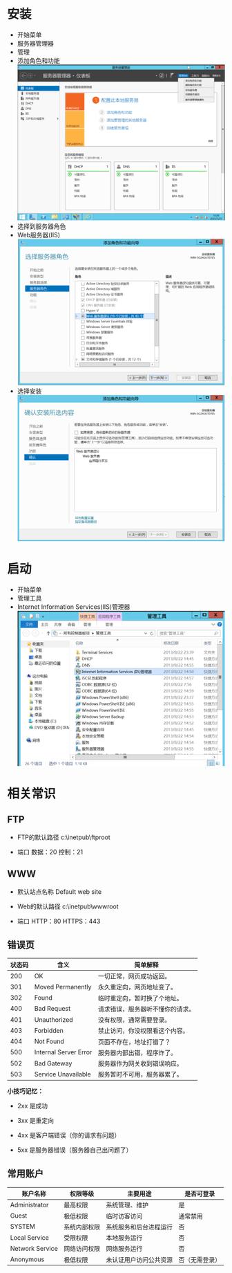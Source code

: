# 安装

- 开始菜单
- 服务器管理器
- 管理
- 添加角色和功能
![](../../../Resource/Pasted%20image%2020250426194538.png)
- 选择到服务器角色
- Web服务器(IIS)
![](../../../Resource/Pasted%20image%2020250426194620.png)
- 选择安装
![](../../../Resource/Pasted%20image%2020250426194821.png)

# 启动 

- 开始菜单
- 管理工具
- Internet Information Services(IIS)管理器
![](../../../Resource/Pasted%20image%2020250426194905.png)


# 相关常识

## FTP

- FTP的默认路径
	c:\inetpub\ftproot

- 端口
	数据：20
	控制：21

## WWW

- 默认站点名称
	Default web site

- Web的默认路径
	c:\inetpub\wwwroot

- 端口
	HTTP：80
	HTTPS：443

## 错误页
| 状态码 | 含义                    | 简单解释             |
| --- | --------------------- | ---------------- |
| 200 | OK                    | 一切正常，网页成功返回。     |
| 301 | Moved Permanently     | 永久重定向，网页地址变了。    |
| 302 | Found                 | 临时重定向，暂时换了个地址。   |
| 400 | Bad Request           | 请求错误，服务器听不懂你的请求。 |
| 401 | Unauthorized          | 没有权限，通常需要登录。     |
| 403 | Forbidden             | 禁止访问，你没权限看这个内容。  |
| 404 | Not Found             | 页面不存在，地址打错了？     |
| 500 | Internal Server Error | 服务器内部出错，程序炸了。    |
| 502 | Bad Gateway           | 服务器作为网关收到错误响应。   |
| 503 | Service Unavailable   | 服务暂时不可用，服务器累了。   |
**小技巧记忆：**

- 2xx 是成功
    
- 3xx 是重定向
    
- 4xx 是客户端错误（你的请求有问题）
    
- 5xx 是服务器错误（服务器自己出问题了）


## 常用账户


| 账户名称            | 权限等级   | 主要用途        | 是否可登录   |
| --------------- | ------ | ----------- | ------- |
| Administrator   | 最高权限   | 系统管理、维护     | 是       |
| Guest           | 极低权限   | 临时访客访问      | 通常禁用    |
| SYSTEM          | 系统内部权限 | 系统服务和后台进程运行 | 否       |
| Local Service   | 受限权限   | 本地服务运行      | 否       |
| Network Service | 网络访问权限 | 网络服务运行      | 否       |
| Anonymous       | 极低权限   | 未认证用户访问公共资源 | 否（无需登录） |
